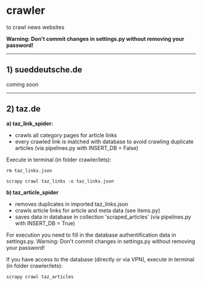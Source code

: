 # crawler
to crawl news websites


**Warning: Don't commit changes in settings.py without removing your password!**

----------------------------------------------------------
## 1) sueddeutsche.de

coming soon



----------------------------------------------------------

## 2) taz.de

**a) taz_link_spider:**
- crawls all category pages for article links
- every crawled link is matched with database to avoid crawling duplicate articles 
(via pipelines.py with INSERT_DB = False)

Execute in terminal (in folder crawler/lets):

`rm taz_links.json`

`scrapy crawl taz_links -o taz_links.json`


**b) taz_article_spider**
- removes duplicates in imported taz_links.json
- crawls article links for article and meta data (see items.py)
- saves data in database in collection 'scraped_articles' 
(via pipelines.py with INSERT_DB = True)


For execution you need to fill in the database authentification data in settings.py. 
Warning: Don't commit changes in settings.py without removing your password!
 
If you have access to the database (directly or via VPN), 
execute in terminal (in folder crawler/lets):

`scrapy crawl taz_articles`